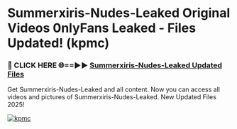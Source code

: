 # Summerxiris-Nudes-Leaked Original Videos 0nlyFans Leaked - Files Updated! (kpmc)

<h3>🔴 CLICK HERE 🌐==►► <a href="https://tinyurl.com/5h6xmrr3" rel="nofollow">Summerxiris-Nudes-Leaked Updated Files</a></h3>

Get Summerxiris-Nudes-Leaked and all content. Now you can access all videos and pictures of Summerxiris-Nudes-Leaked. New Updated Files 2025!

[![kpmc](https://i.imgur.com/KVD873Z.gif)](https://tinyurl.com/5h6xmrr3)

